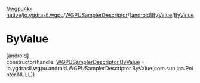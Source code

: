 //[wgpu4k-native](../../../../index.md)/[io.ygdrasil.wgpu](../../index.md)/[WGPUSamplerDescriptor](../index.md)/[[android]ByValue](index.md)/[ByValue](-by-value.md)

# ByValue

[android]\
constructor(handle: [WGPUSamplerDescriptor.ByValue](../../../io.ygdrasil.wgpu.android/-w-g-p-u-sampler-descriptor/-by-value/index.md) = io.ygdrasil.wgpu.android.WGPUSamplerDescriptor.ByValue(com.sun.jna.Pointer.NULL))